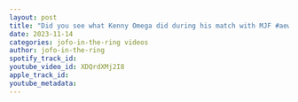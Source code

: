```yaml
---
layout: post
title: "Did you see what Kenny Omega did during his match with MJF #aew"
date: 2023-11-14
categories: jofo-in-the-ring videos
author: jofo-in-the-ring
spotify_track_id: 
youtube_video_id: XDQrdXMj2I8
apple_track_id: 
youtube_metadata: 
---
```

